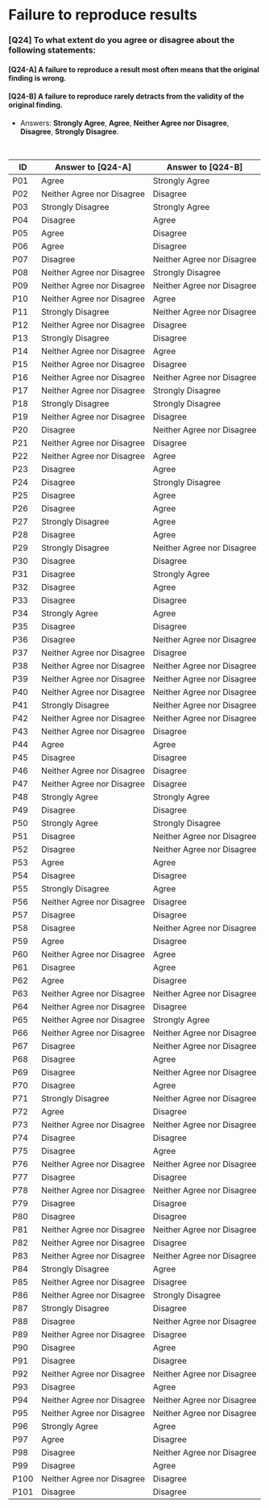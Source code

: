  # Failure to reproduce results

### [Q24] To what extent do you agree or disagree about the following statements:

#### [Q24-A] A failure to reproduce a result most often means that the original finding is wrong.

#### [Q24-B] A failure to reproduce rarely detracts from the validity of the original finding.

- Answers: **Strongly Agree**, **Agree**, **Neither Agree nor Disagree**, **Disagree**, **Strongly Disagree**.

<br>

| ID   | Answer to [Q24-A]          | Answer to [Q24-B]          |
| ---- | -------------------------- | -------------------------- |
| P01  | Agree                      | Strongly Agree             |
| P02  | Neither Agree nor Disagree | Disagree                   |
| P03  | Strongly Disagree          | Strongly Agree             |
| P04  | Disagree                   | Agree                      |
| P05  | Agree                      | Disagree                   |
| P06  | Agree                      | Disagree                   |
| P07  | Disagree                   | Neither Agree nor Disagree |
| P08  | Neither Agree nor Disagree | Strongly Disagree          |
| P09  | Neither Agree nor Disagree | Neither Agree nor Disagree |
| P10  | Neither Agree nor Disagree | Agree                      |
| P11  | Strongly Disagree          | Neither Agree nor Disagree |
| P12  | Neither Agree nor Disagree | Disagree                   |
| P13  | Strongly Disagree          | Disagree                   |
| P14  | Neither Agree nor Disagree | Agree                      |
| P15  | Neither Agree nor Disagree | Disagree                   |
| P16  | Neither Agree nor Disagree | Neither Agree nor Disagree |
| P17  | Neither Agree nor Disagree | Strongly Disagree          |
| P18  | Strongly Disagree          | Strongly Disagree          |
| P19  | Neither Agree nor Disagree | Disagree                   |
| P20  | Disagree                   | Neither Agree nor Disagree |
| P21  | Neither Agree nor Disagree | Disagree                   |
| P22  | Neither Agree nor Disagree | Agree                      |
| P23  | Disagree                   | Agree                      |
| P24  | Disagree                   | Strongly Disagree          |
| P25  | Disagree                   | Agree                      |
| P26  | Disagree                   | Agree                      |
| P27  | Strongly Disagree          | Agree                      |
| P28  | Disagree                   | Agree                      |
| P29  | Strongly Disagree          | Neither Agree nor Disagree |
| P30  | Disagree                   | Disagree                   |
| P31  | Disagree                   | Strongly Agree             |
| P32  | Disagree                   | Agree                      |
| P33  | Disagree                   | Disagree                   |
| P34  | Strongly Agree             | Agree                      |
| P35  | Disagree                   | Disagree                   |
| P36  | Disagree                   | Neither Agree nor Disagree |
| P37  | Neither Agree nor Disagree | Disagree                   |
| P38  | Neither Agree nor Disagree | Neither Agree nor Disagree |
| P39  | Neither Agree nor Disagree | Neither Agree nor Disagree |
| P40  | Neither Agree nor Disagree | Neither Agree nor Disagree |
| P41  | Strongly Disagree          | Neither Agree nor Disagree |
| P42  | Neither Agree nor Disagree | Neither Agree nor Disagree |
| P43  | Neither Agree nor Disagree | Disagree                   |
| P44  | Agree                      | Agree                      |
| P45  | Disagree                   | Disagree                   |
| P46  | Neither Agree nor Disagree | Disagree                   |
| P47  | Neither Agree nor Disagree | Disagree                   |
| P48  | Strongly Agree             | Strongly Agree             |
| P49  | Disagree                   | Disagree                   |
| P50  | Strongly Agree             | Strongly Disagree          |
| P51  | Disagree                   | Neither Agree nor Disagree |
| P52  | Disagree                   | Neither Agree nor Disagree |
| P53  | Agree                      | Agree                      |
| P54  | Disagree                   | Disagree                   |
| P55  | Strongly Disagree          | Agree                      |
| P56  | Neither Agree nor Disagree | Disagree                   |
| P57  | Disagree                   | Disagree                   |
| P58  | Disagree                   | Neither Agree nor Disagree |
| P59  | Agree                      | Disagree                   |
| P60  | Neither Agree nor Disagree | Agree                      |
| P61  | Disagree                   | Agree                      |
| P62  | Agree                      | Disagree                   |
| P63  | Neither Agree nor Disagree | Neither Agree nor Disagree |
| P64  | Neither Agree nor Disagree | Disagree                   |
| P65  | Neither Agree nor Disagree | Strongly Agree             |
| P66  | Neither Agree nor Disagree | Neither Agree nor Disagree |
| P67  | Disagree                   | Neither Agree nor Disagree |
| P68  | Disagree                   | Agree                      |
| P69  | Disagree                   | Neither Agree nor Disagree |
| P70  | Disagree                   | Agree                      |
| P71  | Strongly Disagree          | Neither Agree nor Disagree |
| P72  | Agree                      | Disagree                   |
| P73  | Neither Agree nor Disagree | Neither Agree nor Disagree |
| P74  | Disagree                   | Disagree                   |
| P75  | Disagree                   | Agree                      |
| P76  | Neither Agree nor Disagree | Neither Agree nor Disagree |
| P77  | Disagree                   | Disagree                   |
| P78  | Neither Agree nor Disagree | Neither Agree nor Disagree |
| P79  | Disagree                   | Disagree                   |
| P80  | Disagree                   | Disagree                   |
| P81  | Neither Agree nor Disagree | Neither Agree nor Disagree |
| P82  | Neither Agree nor Disagree | Disagree                   |
| P83  | Neither Agree nor Disagree | Neither Agree nor Disagree |
| P84  | Strongly Disagree          | Agree                      |
| P85  | Neither Agree nor Disagree | Disagree                   |
| P86  | Neither Agree nor Disagree | Strongly Disagree          |
| P87  | Strongly Disagree          | Disagree                   |
| P88  | Disagree                   | Neither Agree nor Disagree |
| P89  | Neither Agree nor Disagree | Disagree                   |
| P90  | Disagree                   | Agree                      |
| P91  | Disagree                   | Disagree                   |
| P92  | Neither Agree nor Disagree | Neither Agree nor Disagree |
| P93  | Disagree                   | Agree                      |
| P94  | Neither Agree nor Disagree | Neither Agree nor Disagree |
| P95  | Neither Agree nor Disagree | Neither Agree nor Disagree |
| P96  | Strongly Agree             | Agree                      |
| P97  | Agree                      | Disagree                   |
| P98  | Disagree                   | Neither Agree nor Disagree |
| P99  | Disagree                   | Agree                      |
| P100 | Neither Agree nor Disagree | Disagree                   |
| P101 | Disagree                   | Disagree                   |
